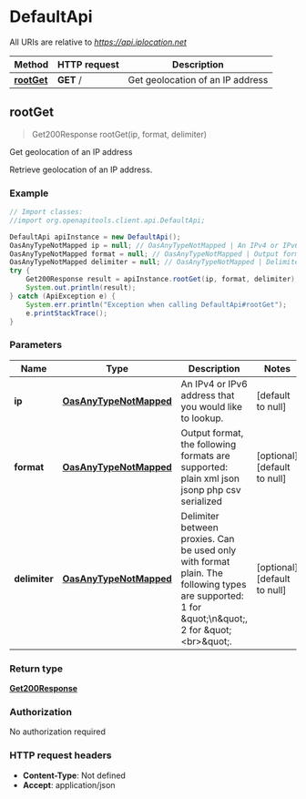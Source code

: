 # DefaultApi

All URIs are relative to *https://api.iplocation.net*

Method | HTTP request | Description
------------- | ------------- | -------------
[**rootGet**](DefaultApi.md#rootGet) | **GET** / | Get geolocation of an IP address



## rootGet

> Get200Response rootGet(ip, format, delimiter)

Get geolocation of an IP address

Retrieve geolocation of an IP address. 

### Example

```java
// Import classes:
//import org.openapitools.client.api.DefaultApi;

DefaultApi apiInstance = new DefaultApi();
OasAnyTypeNotMapped ip = null; // OasAnyTypeNotMapped | An IPv4 or IPv6 address that you would like to lookup.
OasAnyTypeNotMapped format = null; // OasAnyTypeNotMapped | Output format, the following formats are supported: plain xml json jsonp php csv serialized
OasAnyTypeNotMapped delimiter = null; // OasAnyTypeNotMapped | Delimiter between proxies. Can be used only with format plain. The following types are supported: 1 for \"\\n\", 2 for \"<br>\".
try {
    Get200Response result = apiInstance.rootGet(ip, format, delimiter);
    System.out.println(result);
} catch (ApiException e) {
    System.err.println("Exception when calling DefaultApi#rootGet");
    e.printStackTrace();
}
```

### Parameters


Name | Type | Description  | Notes
------------- | ------------- | ------------- | -------------
 **ip** | [**OasAnyTypeNotMapped**](.md)| An IPv4 or IPv6 address that you would like to lookup. | [default to null]
 **format** | [**OasAnyTypeNotMapped**](.md)| Output format, the following formats are supported: plain xml json jsonp php csv serialized | [optional] [default to null]
 **delimiter** | [**OasAnyTypeNotMapped**](.md)| Delimiter between proxies. Can be used only with format plain. The following types are supported: 1 for \&quot;\\n\&quot;, 2 for \&quot;&lt;br&gt;\&quot;. | [optional] [default to null]

### Return type

[**Get200Response**](Get200Response.md)

### Authorization

No authorization required

### HTTP request headers

- **Content-Type**: Not defined
- **Accept**: application/json

